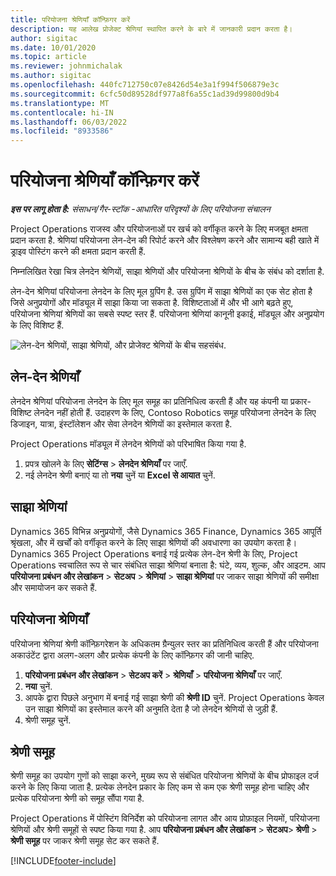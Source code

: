 ```yaml
---
title: परियोजना श्रेणियाँ कॉन्फ़िगर करें
description: यह आलेख प्रोजेक्ट श्रेणियां स्थापित करने के बारे में जानकारी प्रदान करता है।
author: sigitac
ms.date: 10/01/2020
ms.topic: article
ms.reviewer: johnmichalak
ms.author: sigitac
ms.openlocfilehash: 440fc712750c07e8426d54e3a1f994f506879e3c
ms.sourcegitcommit: 6cfc50d89528df977a8f6a55c1ad39d99800d9b4
ms.translationtype: MT
ms.contentlocale: hi-IN
ms.lasthandoff: 06/03/2022
ms.locfileid: "8933586"
---
```

# <a name="configure-project-categories"></a>परियोजना श्रेणियाँ कॉन्फ़िगर करें

_**इस पर लागू होता है:** संसाधन/गैर-स्टॉक -आधारित परिदृश्यों के लिए परियोजना संचालन_

Project Operations राजस्व और परियोजनाओं पर खर्च को वर्गीकृत करने के लिए मजबूत क्षमता प्रदान करता है. श्रेणियां परियोजना लेन-देन की रिपोर्ट करने और विश्लेषण करने और सामान्य बही खाते में ड्राइव पोस्टिंग करने की क्षमता प्रदान करती हैं.

निम्नलिखित रेखा चित्र लेनदेन श्रेणियों, साझा श्रेणियों और परियोजना श्रेणियों के बीच के संबंध को दर्शाता है. 

लेन-देन श्रेणियां परियोजना लेनदेन के लिए मूल ग्रुपिंग है. उस ग्रुपिंग में साझा श्रेणियों का एक सेट होता है जिसे अनुप्रयोगों और मॉड्यूल में साझा किया जा सकता है. विशिष्टताओं में और भी आगे बढ़ते हुए, परियोजना श्रेणियां श्रेणियों का सबसे स्पष्ट स्तर हैं. परियोजना श्रेणियां कानूनी इकाई, मॉड्यूल और अनुप्रयोग के लिए विशिष्ट हैं.

![लेन-देन श्रेणियों, साझा श्रेणियों, और प्रोजेक्ट श्रेणियों के बीच सहसंबंध.](media/project-categories.png)

## <a name="transaction-categories"></a>लेन-देन श्रेणियाँ

लेनदेन श्रेणियां परियोजना लेनदेन के लिए मूल समूह का प्रतिनिधित्व करती हैं और यह कंपनी या प्रकार-विशिष्ट लेनदेन नहीं होती हैं. उदाहरण के लिए, Contoso Robotics समूह परियोजना लेनदेन के लिए डिजाइन, यात्रा, इंस्टॉलेशन और सेवा लेनदेन श्रेणियों का इस्तेमाल करता है.

Project Operations मॉड्यूल में लेनदेन श्रेणियों को परिभाषित किया गया है. 
1. प्रपत्र खोलने के लिए **सेटिंग्स** \> **लेनदेन श्रेणियाँ** पर जाएँ. 
2. नई लेनदेन श्रेणी बनाएं या तो **नया** चुनें या **Excel से आयात** चुनें.

## <a name="shared-categories"></a>साझा श्रेणियां

Dynamics 365 विभिन्न अनुप्रयोगों, जैसे Dynamics 365 Finance, Dynamics 365 आपूर्ति श्रृंखला, और में खर्चों को वर्गीकृत करने के लिए साझा श्रेणियों की अवधारणा का उपयोग करता है।Dynamics 365 Project Operations बनाई गई प्रत्येक लेन-देन श्रेणी के लिए, Project Operations स्वचालित रूप से चार संबंधित साझा श्रेणियां बनाता है: घंटे, व्यय, शुल्क, और आइटम. आप **परियोजना प्रबंधन और लेखांकन** \> **सेटअप** \> **श्रेणियां** \> **साझा श्रेणियां** पर जाकर साझा श्रेणियों की समीक्षा और समायोजन कर सकते हैं.

## <a name="project-categories"></a>परियोजना श्रेणियाँ

परियोजना श्रेणियां श्रेणी कॉन्फ़िगरेशन के अधिकतम ग्रैन्युलर स्तर का प्रतिनिधित्व करती हैं और परियोजना अकाउंटेंट द्वारा अलग-अलग और प्रत्येक कंपनी के लिए कॉन्फ़िगर की जानी चाहिए.

1. **परियोजना प्रबंधन और लेखांकन** \> **सेटअप करें** \> **श्रेणियाँ** \> **परियोजना श्रेणियाँ** पर जाएँ.
2. **नया** चुनें.
3. आपके द्वारा पिछले अनुभाग में बनाई गई साझा श्रेणी की **श्रेणी ID** चुनें. Project Operations केवल उन साझा श्रेणियों का इस्तेमाल करने की अनुमति देता है जो लेनदेन श्रेणियों से जुड़ी हैं.
4. श्रेणी समूह चुनें.

## <a name="category-groups"></a>श्रेणी समूह

श्रेणी समूह का उपयोग गुणों को साझा करने, मुख्य रूप से संबंधित परियोजना श्रेणियों के बीच प्रोफाइल दर्ज करने के लिए किया जाता है. प्रत्येक लेनदेन प्रकार के लिए कम से कम एक श्रेणी समूह होना चाहिए और प्रत्येक परियोजना श्रेणी को समूह सौंपा गया है.

Project Operations में पोस्टिंग विनिर्देश को परियोजना लागत और आय प्रोफ़ाइल नियमों, परियोजना श्रेणियों और श्रेणी समूहों से स्पष्ट किया गया है. आप **परियोजना प्रबंधन और लेखांकन** \> **सेटअप**\> **श्रेणी** \> **श्रेणी समूह** पर जाकर श्रेणी समूह सेट कर सकते हैं.


[!INCLUDE[footer-include](../includes/footer-banner.md)]